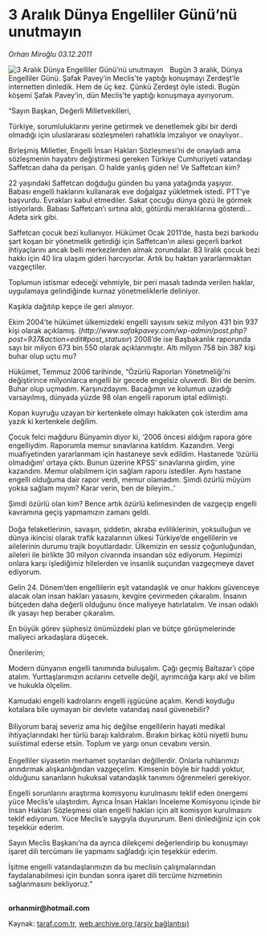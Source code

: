 # 3 Aralık Dünya Engelliler Günü’nü unutmayın

*Orhan Miroğlu 03.12.2011*

<div class="yazi"><img align="left" alt="3 Aralık Dünya Engelliler Günü’nü unutmayın" border="0" src="http://www.taraf.com.tr/fotoraflar/makaleler/3-aralik-dunya-engelliler-gunu-nu-unutmayin_5175_orijinal.jpg" style="border-right-width:10px; border-color:#FFFFFF"/><p>Bugün 3 aralık, Dünya Engelliler Günü. Şafak Pavey’in Meclis’te yaptığı konuşmayı Zerdeşt’le internetten dinledik. Hem de üç kez. Çünkü Zerdeşt öyle istedi. Bugün köşemi Şafak Pavey’in, dün Meclis’te yaptığı konuşmaya ayırıyorum.</p>
<p>“Sayın Başkan, Değerli Milletvekilleri,</p>
<p>Türkiye, sorumluluklarını yerine getirmek ve denetlemek gibi bir derdi olmadığı için uluslararası sözleşmeleri rahatlıkla imzalıyor ve onaylıyor.. </p>
<p>Birleşmiş Milletler, Engelli İnsan Hakları Sözleşmesi’ni de onayladı ama sözleşmenin hayatını değiştirmesi gereken Türkiye Cumhuriyeti vatandaşı Saffetcan daha da perişan. O halde yanlış giden ne! Ve Saffetcan kim?</p>
<p>22 yaşındaki Saffetcan doğduğu günden bu yana yatağında yaşıyor.<br/>Babası engelli haklarını kullanarak eve doğalgaz yükletmek istedi. PTT’ye başvurdu. Evrakları kabul etmediler. Sakat çocuğu dünya gözü ile görmek istiyorlardı. Babası Saffetcan’ı sırtına aldı, götürdü meraklılarına gösterdi... Adeta sirk gibi.</p>
<p>Saffetcan çocuk bezi kullanıyor. Hükümet Ocak 2011’de, hasta bezi barkodu şart koşan bir yönetmelik getirdiği için Saffetcan’ın ailesi geçerli barkot ihtiyaçlarını ancak belli merkezlerden almak zorundalar. 83 liralık çocuk bezi hakkı için 40 lira ulaşım gideri harcıyorlar. Artık bu haktan yararlanmaktan vazgeçtiler.</p>
<p>Toplumun istismar edeceği vehmiyle, bir peri masalı tadında verilen haklar, uygulamaya gelindiğinde kurnaz yönetmeliklerle deliniyor.</p>
<p>Kaşıkla dağıtılıp kepçe ile geri alınıyor.</p>
<p>Ekim 2004’te hükümet ülkemizdeki engelli sayısını sekiz milyon 431 bin 937 kişi olarak açıklamış. (<i>http://www.safakpavey.com/wp-admin/post.php?post=937&amp;action=edit#post_statusır</i>) 2008’de ise Başbakanlık raporunda sayı bir milyon 673 bin 550 olarak açıklanmıştır. Altı milyon 758 bin 387 kişi buhar olup uçtu mu?</p>
<p>Hükümet, Temmuz 2006 tarihinde, “Özürlü Raporları Yönetmeliği’ni değiştirince milyonlarca engelli bir gecede engelsiz oluverdi. Biri de benim. Buhar olup uçmadım. Karşınızdayım. Bacağımın ve kolumun uzadığı varsayılmış, dünyada yüzde 98 olan engelli raporum iptal edilmişti.</p>
<p>Kopan kuyruğu uzayan bir kertenkele olmayı hakikaten çok isterdim ama yazık ki kertenkele değilim.</p>
<p>Çocuk felci mağduru Bünyamin diyor ki, ‘2006 öncesi aldığım rapora göre engelliydim. Raporumla memur sınavlarına katıldım. Kazandım. Vergi muafiyetinden yararlanmam için hastaneye sevk edildim. Hastanede ‘özürlü olmadığım’ ortaya çıktı. Bunun üzerine KPSS’ sınavlarına girdim, yine kazandım. Memur olabilmem için sağlam raporu istediler. Aynı hastane engelli olduğuma dair rapor verdi, memur olamadım. Şimdi özürlü müyüm yoksa sağlam mıyım? Karar verin, ben de bileyim..’</p>
<p>Şimdi özürlü olan kim? Bence artık özürlü kelimesinden de vazgeçip engelli kavramına geçiş yapmamızın zamanı geldi.<br/><br/>Doğa felaketlerinin, savaşın, şiddetin, akraba evliliklerinin, yoksulluğun ve dünya ikincisi olarak trafik kazalarının ülkesi Türkiye’de engellilerin ve ailelerinin durumu trajik boyutlardadır. Ülkemizin en sessiz çoğunluğundan, aileleri ile birlikte 30 milyon civarında insandan söz ediyorum. Hepimizi onlara karşı işlediğimiz hilelerden ve insanlık suçundan vazgeçmeye davet ediyorum. </p>
<p>Gelin 24. Dönem’den engellilerin eşit vatandaşlık ve onur hakkını güvenceye alacak olan insan hakları yasasını, kevgire çevirmeden çıkaralım. İnsanın bütçeden daha değerli olduğunu önce maliyeye hatırlatalım. Ve insan odaklı ilk yasayı hep beraber çıkaralım.</p>
<p>En büyük görev şüphesiz önümüzdeki plan ve bütçe görüşmelerinde maliyeci arkadaşlara düşecek.</p>
<p>Önerilerim;</p>
<p>Modern dünyanın engelli tanımında buluşalım. Çağı geçmiş Baltazar’ı çöpe atalım. Yurttaşlarımızın acılarını cetvelle değil, ayrımcılığa karşı akıl ve bilim ve hukukla ölçelim.</p>
<p>Kamudaki engelli kadrolarını engelli işgücüne açalım. Kendi koyduğu kotalara bile uymayan bir devlete vatandaş nasıl güvenebilir?<br/><br/>Biliyorum baraj severiz ama hiç değilse engellilerin hayati medikal ihtiyaçlarındaki her türlü barajı kaldıralım. Bırakın birkaç kötü niyetli bunu suiistimal ederse etsin. Toplum ve yargı onun cevabını versin.<br/><br/>Engelliler siyasetin merhamet soytarıları değillerdir. Onlarla ruhlarımızı arındırmak alışkanlığından vazgeçelim. Kimsenin böyle bir haddi yoktur, olduğunu sananların hukuksal vatandaşlık tanımını öğrenmeleri gerekiyor.</p>
<p>Engelli sorunlarını araştırma komisyonu kurulmasını teklif eden önergemi yüce Meclis’e ulaştırdım. Ayrıca İnsan Hakları İnceleme Komisyonu içinde bir İnsan Hakları Sözleşmesi olan engelli hakları için alt komisyon kurulmasını teklif ediyorum. Yüce Meclis’e saygıyla duyururum. Beni dinlediğiniz için çok teşekkür ederim.</p>
<p>Sayın Meclis Başkanı’na da ayrıca dilekçemi değerlendirip bu konuşmayı işaret dili tercümanı ile yapmamı sağladığı için teşekkür ederim. </p>
<p>İşitme engelli vatandaşlarımızın da bu meclisin çalışmalarından faydalanabilmesi için bundan sonra işaret dili tercüme hizmetinin sağlanmasını bekliyoruz.”</p>
<p><b><br/>orhanmir@hotmail.com</b></p>
</div>

Kaynak: [taraf.com.tr](http://www.taraf.com.tr/orhan-miroglu/makale-3-aralik-dunya-engelliler-gunu-nu-unutmayin.htm), [web.archive.org (arşiv bağlantısı)](http://web.archive.org/web/20130721135229/http://www.taraf.com.tr/orhan-miroglu/makale-3-aralik-dunya-engelliler-gunu-nu-unutmayin.htm)
